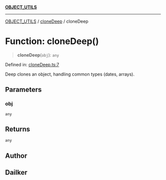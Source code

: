 [**OBJECT_UTILS**](../../README.md)

***

[OBJECT_UTILS](../../README.md) / [cloneDeep](../README.md) / cloneDeep

# Function: cloneDeep()

> **cloneDeep**(`obj`): `any`

Defined in: [cloneDeep.ts:7](https://github.com/dailker/everyutil/blob/febb9ddd747c27fb11272f2ad88aedb1ae4d7cba/src/object/cloneDeep.ts#L7)

Deep clones an object, handling common types (dates, arrays).

## Parameters

### obj

`any`

## Returns

`any`

## Author

## Dailker

